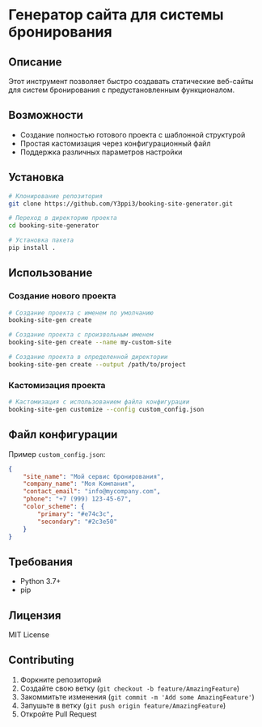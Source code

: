# Генератор сайта для системы бронирования

## Описание

Этот инструмент позволяет быстро создавать статические веб-сайты для систем бронирования с предустановленным функционалом.

## Возможности

- Создание полностью готового проекта с шаблонной структурой
- Простая кастомизация через конфигурационный файл
- Поддержка различных параметров настройки

## Установка

```bash
# Клонирование репозитория
git clone https://github.com/Y3ppi3/booking-site-generator.git

# Переход в директорию проекта
cd booking-site-generator

# Установка пакета
pip install .
```

## Использование

### Создание нового проекта

```bash
# Создание проекта с именем по умолчанию
booking-site-gen create

# Создание проекта с произвольным именем
booking-site-gen create --name my-custom-site

# Создание проекта в определенной директории
booking-site-gen create --output /path/to/project
```

### Кастомизация проекта

```bash
# Кастомизация с использованием файла конфигурации
booking-site-gen customize --config custom_config.json
```

## Файл конфигурации

Пример `custom_config.json`:

```json
{
    "site_name": "Мой сервис бронирования",
    "company_name": "Моя Компания",
    "contact_email": "info@mycompany.com",
    "phone": "+7 (999) 123-45-67",
    "color_scheme": {
        "primary": "#e74c3c",
        "secondary": "#2c3e50"
    }
}
```

## Требования

- Python 3.7+
- pip

## Лицензия

MIT License

## Contributing

1. Форкните репозиторий
2. Создайте свою ветку (`git checkout -b feature/AmazingFeature`)
3. Закоммитьте изменения (`git commit -m 'Add some AmazingFeature'`)
4. Запушьте в ветку (`git push origin feature/AmazingFeature`)
5. Откройте Pull Request
